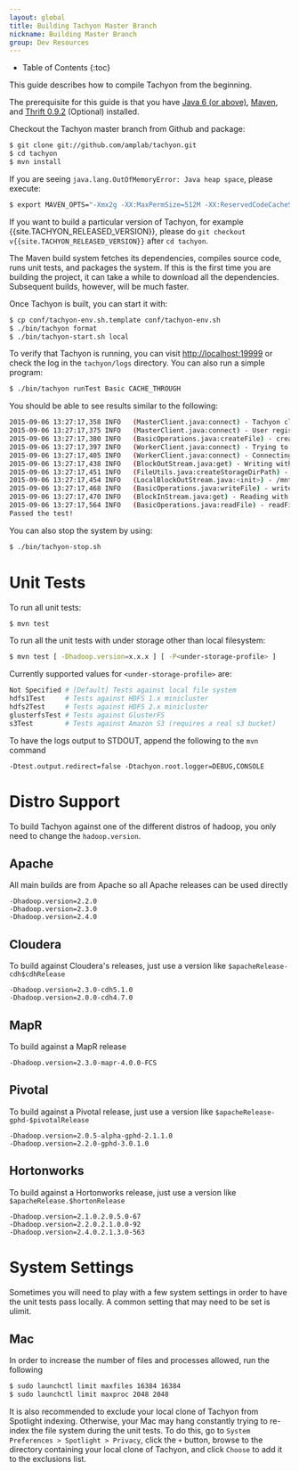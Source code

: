 ```yaml
---
layout: global
title: Building Tachyon Master Branch
nickname: Building Master Branch
group: Dev Resources
---
```


* Table of Contents
{:toc}

This guide describes how to compile Tachyon from the beginning.

The prerequisite for this guide is that you have [Java 6 (or above)](Java-Setup.html),
[Maven](Maven.html), and [Thrift 0.9.2](Thrift.html) (Optional) installed.

Checkout the Tachyon master branch from Github and package:

```bash
$ git clone git://github.com/amplab/tachyon.git
$ cd tachyon
$ mvn install
```

If you are seeing `java.lang.OutOfMemoryError: Java heap space`, please execute:

```bash
$ export MAVEN_OPTS="-Xmx2g -XX:MaxPermSize=512M -XX:ReservedCodeCacheSize=512m"
```

If you want to build a particular version of Tachyon, for example {{site.TACHYON_RELEASED_VERSION}},
please do `git checkout v{{site.TACHYON_RELEASED_VERSION}}` after `cd tachyon`.

The Maven build system fetches its dependencies, compiles source code, runs unit tests, and packages 
the system. If this is the first time you are building the project, it can take a while to download 
all the dependencies. Subsequent builds, however, will be much faster.

Once Tachyon is built, you can start it with:

```bash
$ cp conf/tachyon-env.sh.template conf/tachyon-env.sh
$ ./bin/tachyon format
$ ./bin/tachyon-start.sh local
```

To verify that Tachyon is running, you can visit [http://localhost:19999](http://localhost:19999) or
check the log in the `tachyon/logs` directory. You can also run a simple program:

```bash
$ ./bin/tachyon runTest Basic CACHE_THROUGH
```

You should be able to see results similar to the following:

```bash
2015-09-06 13:27:17,358 INFO   (MasterClient.java:connect) - Tachyon client (version 0.8.0-SNAPSHOT) is trying to connect with master @ localhost/127.0.0.1:19998
2015-09-06 13:27:17,375 INFO   (MasterClient.java:connect) - User registered with the master @ localhost/127.0.0.1:19998; got UserId 9
2015-09-06 13:27:17,380 INFO   (BasicOperations.java:createFile) - createFile with fileId 5 took 25 ms.
2015-09-06 13:27:17,397 INFO   (WorkerClient.java:connect) - Trying to get local worker host : 10.239.44.23
2015-09-06 13:27:17,405 INFO   (WorkerClient.java:connect) - Connecting local worker @ /10.239.44.23:29998
2015-09-06 13:27:17,438 INFO   (BlockOutStream.java:get) - Writing with local stream. tachyonFile: /default_tests_files/BasicFile_CACHE_THROUGH, blockIndex: 0, opType: CACHE_THROUGH
2015-09-06 13:27:17,451 INFO   (FileUtils.java:createStorageDirPath) - Folder /mnt/ramdisk/tachyonworker/9 was created!
2015-09-06 13:27:17,454 INFO   (LocalBlockOutStream.java:<init>) - /mnt/ramdisk/tachyonworker/9/5368709120 was created! tachyonFile: /default_tests_files/BasicFile_CACHE_THROUGH, blockIndex: 0, blockId: 5368709120, blockCapacityByte: 536870912
2015-09-06 13:27:17,468 INFO   (BasicOperations.java:writeFile) - writeFile to file /default_tests_files/BasicFile_CACHE_THROUGH took 87 ms.
2015-09-06 13:27:17,470 INFO   (BlockInStream.java:get) - Reading with local stream.
2015-09-06 13:27:17,564 INFO   (BasicOperations.java:readFile) - readFile file /default_tests_files/BasicFile_CACHE_THROUGH took 96 ms.
Passed the test!
```

You can also stop the system by using:

```bash
$ ./bin/tachyon-stop.sh
```

# Unit Tests

To run all unit tests:

```bash
$ mvn test
```

To run all the unit tests with under storage other than local filesystem:

```bash
$ mvn test [ -Dhadoop.version=x.x.x ] [ -P<under-storage-profile> ]
```

Currently supported values for `<under-storage-profile>` are:

```bash
Not Specified # [Default] Tests against local file system
hdfs1Test     # Tests against HDFS 1.x minicluster
hdfs2Test     # Tests against HDFS 2.x minicluster
glusterfsTest # Tests against GlusterFS
s3Test        # Tests against Amazon S3 (requires a real s3 bucket)
```

To have the logs output to STDOUT, append the following to the `mvn` command

    -Dtest.output.redirect=false -Dtachyon.root.logger=DEBUG,CONSOLE

# Distro Support

To build Tachyon against one of the different distros of hadoop, you only need to change the
`hadoop.version`.

## Apache

All main builds are from Apache so all Apache releases can be used directly

    -Dhadoop.version=2.2.0
    -Dhadoop.version=2.3.0
    -Dhadoop.version=2.4.0

## Cloudera

To build against Cloudera's releases, just use a version like `$apacheRelease-cdh$cdhRelease`

    -Dhadoop.version=2.3.0-cdh5.1.0
    -Dhadoop.version=2.0.0-cdh4.7.0

## MapR

To build against a MapR release

    -Dhadoop.version=2.3.0-mapr-4.0.0-FCS

## Pivotal

To build against a Pivotal release, just use a version like `$apacheRelease-gphd-$pivotalRelease`

    -Dhadoop.version=2.0.5-alpha-gphd-2.1.1.0
    -Dhadoop.version=2.2.0-gphd-3.0.1.0

## Hortonworks

To build against a Hortonworks release, just use a version like `$apacheRelease.$hortonRelease`

    -Dhadoop.version=2.1.0.2.0.5.0-67
    -Dhadoop.version=2.2.0.2.1.0.0-92
    -Dhadoop.version=2.4.0.2.1.3.0-563

# System Settings

Sometimes you will need to play with a few system settings in order to have the unit tests pass
locally.  A common setting that may need to be set is ulimit.

## Mac

In order to increase the number of files and processes allowed, run the following

```bash
$ sudo launchctl limit maxfiles 16384 16384
$ sudo launchctl limit maxproc 2048 2048
```

It is also recommended to exclude your local clone of Tachyon from Spotlight indexing. Otherwise,
your Mac may hang constantly trying to re-index the file system during the unit tests.  To do this,
go to `System Preferences > Spotlight > Privacy`, click the `+` button, browse to the directory
containing your local clone of Tachyon, and click `Choose` to add it to the exclusions list.
